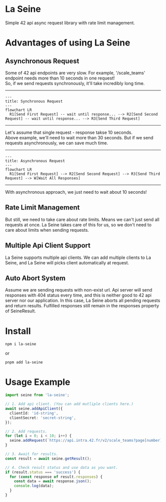 # La Seine

Simple 42 api async request library with rate limit management.

# Advantages of using La Seine

## Asynchronous Request

Some of 42 api endpoints are very slow. For example, '/scale_teams' endpoint needs more than 10 seconds in one request!<br/>
So, if we send requests synchronously, it'll take incredibly long time.

---
```mermaid
---
title: Synchronous Request
---
flowchart LR
  R1[Send First Request] -- wait until response... --> R2[Send Second Request] -- wait until response... --> R3[Send Third Request]

```
---
Let's assume that single request - response takse 10 seconds.<br/>
Above example, we'll need to wait more than 30 seconds. But if we send requests asynchronously, we can save much time.

---
```mermaid
---
title: Asynchronous Request
---
flowchart LR
  R1[Send First Request] --> R2[Send Second Request] --> R3[Send Third Request] --> W[Wait All Responses]

```
---
With asynchronous approach, we just need to wait about 10 seconds!

## Rate Limit Management
But still, we need to take care about rate limits. Means we can't just send all requests at once. La Seine takes care of this for us, so we don't need to care about limits when sending requests.

## Multiple Api Client Support
La Seine supports multiple api clients. We can add multiple clients to La Seine, and La Seine will picks client automatically at request.

## Auto Abort System
Assume we are sending requests with non-exist url. Api server will send responses with 404 status every time, and this is neither good to 42 api server nor our application. In this case, La Seine aborts all pending requests and return results. Fulfilled responses still remain in the responses property of SeineResult.

# Install


```
npm i la-seine
```
or
```
pnpm add la-seine
```
# Usage Example


```ts
import seine from 'la-seine';

// 1. Add api client. (You can add mutliple clients here.)
await seine.addApiClient({
  clientId: 'id-string',
  clientSecret: 'secret-string',
});

// 2. Add requests.
for (let i = 0; i < 10; i++) {
  seine.addRequest(`https://api.intra.42.fr/v2/scale_teams?page[number]=${i}`);
}

// 3. Await for results.
const result = await seine.getResult();

// 4. Check result status and use data as you want.
if (result.status === 'success') {
  for (const response of result.responses) {
    const data = await response.json();
    console.log(data);
  }
}
```
